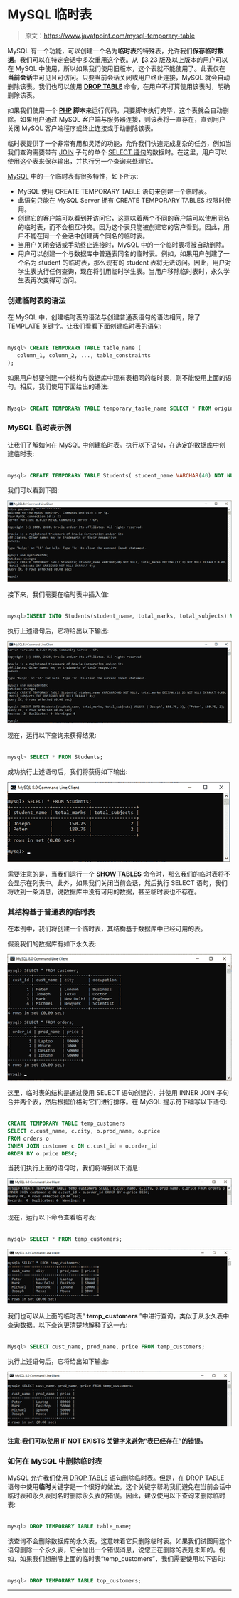 # MySQL 临时表

> 原文：<https://www.javatpoint.com/mysql-temporary-table>

MySQL 有一个功能，可以创建一个名为**临时表**的特殊表，允许我们**保存临时数据**。我们可以在特定会话中多次重用这个表。从【3.23 版及以上版本的用户可以在 MySQL 中使用，所以如果我们使用旧版本，这个表就不能使用了。此表仅在**当前会话**中可见且可访问。只要当前会话关闭或用户终止连接，MySQL 就会自动删除该表。我们也可以使用 **[DROP TABLE](https://www.javatpoint.com/mysql-drop-table)** 命令，在用户不打算使用该表时，明确删除该表。

如果我们使用一个 **[PHP](https://www.javatpoint.com/php-tutorial) 脚本**来运行代码，只要脚本执行完毕，这个表就会自动删除。如果用户通过 MySQL 客户端与服务器连接，则该表将一直存在，直到用户关闭 MySQL 客户端程序或终止连接或手动删除该表。

临时表提供了一个非常有用和灵活的功能，允许我们快速完成复杂的任务，例如当我们查询需要带有 [JOIN](https://www.javatpoint.com/mysql-join) 子句的单个 [SELECT 语句](https://www.javatpoint.com/mysql-select)的数据时。在这里，用户可以使用这个表来保存输出，并执行另一个查询来处理它。

[MySQL](https://www.javatpoint.com/mysql-tutorial) 中的一个临时表有很多特性，如下所示:

*   MySQL 使用 CREATE TEMPORARY TABLE 语句来创建一个临时表。
*   此语句只能在 MySQL Server 拥有 CREATE TEMPORARY TABLES 权限时使用。
*   创建它的客户端可以看到并访问它，这意味着两个不同的客户端可以使用同名的临时表，而不会相互冲突。因为这个表只能被创建它的客户看到。因此，用户不能在同一个会话中创建两个同名的临时表。
*   当用户关闭会话或手动终止连接时，MySQL 中的一个临时表将被自动删除。
*   用户可以创建一个与数据库中普通表同名的临时表。例如，如果用户创建了一个名为 student 的临时表，那么现有的 student 表将无法访问。因此，用户对学生表执行任何查询，现在将引用临时学生表。当用户移除临时表时，永久学生表再次变得可访问。

### 创建临时表的语法

在 MySQL 中，创建临时表的语法与创建普通表语句的语法相同，除了 TEMPLATE 关键字。让我们看看下面创建临时表的语句:

```sql

mysql> CREATE TEMPORARY TABLE table_name (
   column_1, column_2, ..., table_constraints
);

```

如果用户想要创建一个结构与数据库中现有表相同的临时表，则不能使用上面的语句。相反，我们使用下面给出的语法:

```sql

Mysql> CREATE TEMPORARY TABLE temporary_table_name SELECT * FROM original_table_name LIMIT 0;

```

### MySQL 临时表示例

让我们了解如何在 MySQL 中创建临时表。执行以下语句，在选定的数据库中创建临时表:

```sql

mysql> CREATE TEMPORARY TABLE Students( student_name VARCHAR(40) NOT NULL, total_marks DECIMAL(12,2) NOT NULL DEFAULT 0.00, total_subjects INT UNSIGNED NOT NULL DEFAULT 0);

```

我们可以看到下图:

![MySQL Temporary Table](img/41672ccb05789efa1cb66b4d4707191b.png)

接下来，我们需要在临时表中插入值:

```sql

mysql>INSERT INTO Students(student_name, total_marks, total_subjects) VALUES ('Joseph', 150.75, 2), ('Peter', 180.75, 2);

```

执行上述语句后，它将给出以下输出:

![MySQL Temporary Table](img/29f8c0514f8c6b6b4108a928cd900b86.png)

现在，运行以下查询来获得结果:

```sql

mysql> SELECT * FROM Students;

```

成功执行上述语句后，我们将获得如下输出:

![MySQL Temporary Table](img/2542decffbc7d6011b1d78ef3850dd3f.png)

需要注意的是，当我们运行一个 **[SHOW TABLES](https://www.javatpoint.com/mysql-show-list-tables)** 命令时，那么我们的临时表将不会显示在列表中。此外，如果我们关闭当前会话，然后执行 SELECT 语句，我们将收到一条消息，说数据库中没有可用的数据，甚至临时表也不存在。

### 其结构基于普通表的临时表

在本例中，我们将创建一个临时表，其结构基于数据库中已经可用的表。

假设我们的数据库有如下永久表:

![MySQL Temporary Table](img/3819a519de45ae29b2682a8f96a53f2c.png)

这里，临时表的结构是通过使用 SELECT 语句创建的，并使用 INNER JOIN 子句合并两个表，然后根据价格对它们进行排序。在 MySQL 提示符下编写以下语句:

```sql

CREATE TEMPORARY TABLE temp_customers
SELECT c.cust_name, c.city, o.prod_name, o.price 
FROM orders o
INNER JOIN customer c ON c.cust_id = o.order_id
ORDER BY o.price DESC;

```

当我们执行上面的语句时，我们将得到以下消息:

![MySQL Temporary Table](img/1f778fcc829d080eb8445f05ea9d0f22.png)

现在，运行以下命令查看临时表:

```sql

mysql> SELECT * FROM temp_customers;

```

![MySQL Temporary Table](img/8d12815392742c504a15cc4c1f91e788.png)

我们也可以从上面的临时表“ **temp_customers** ”中进行查询，类似于从永久表中查询数据。以下查询更清楚地解释了这一点:

```sql

Mysql> SELECT cust_name, prod_name, price FROM temp_customers;

```

执行上述语句后，它将给出如下输出:

![MySQL Temporary Table](img/f6ee91e5c09951cc890bf949c3c81cf4.png)

#### 注意:我们可以使用 IF NOT EXISTS 关键字来避免“表已经存在”的错误。

### 如何在 MySQL 中删除临时表

MySQL 允许我们使用 [DROP TABLE](https://www.javatpoint.com/mysql-drop-table) 语句删除临时表。但是，在 DROP TABLE 语句中使用**临时**关键字是一个很好的做法。这个关键字帮助我们避免在当前会话中临时表和永久表同名时删除永久表的错误。因此，建议使用以下查询来删除临时表:

```sql

mysql> DROP TEMPORARY TABLE table_name;

```

该查询不会删除数据库的永久表，这意味着它只删除临时表。如果我们试图用这个语句删除一个永久表，它会抛出一个错误消息，说您正在删除的表是未知的。例如，如果我们想删除上面的临时表“temp_customers”，我们需要使用以下语句:

```sql

mysql> DROP TEMPORARY TABLE top_customers;

```

* * *